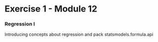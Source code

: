 # Exercise 1 - Module 12

### Regression I

Introducing concepts about regression and pack statsmodels.formula.api
